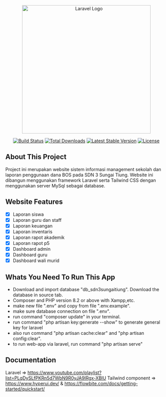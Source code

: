 <p align="center"><a href="https://laravel.com" target="_blank"><img src="https://raw.githubusercontent.com/laravel/art/master/logo-lockup/5%20SVG/2%20CMYK/1%20Full%20Color/laravel-logolockup-cmyk-red.svg" width="400" alt="Laravel Logo"></a></p>

<p align="center">
<a href="https://github.com/laravel/framework/actions"><img src="https://github.com/laravel/framework/workflows/tests/badge.svg" alt="Build Status"></a>
<a href="https://packagist.org/packages/laravel/framework"><img src="https://img.shields.io/packagist/dt/laravel/framework" alt="Total Downloads"></a>
<a href="https://packagist.org/packages/laravel/framework"><img src="https://img.shields.io/packagist/v/laravel/framework" alt="Latest Stable Version"></a>
<a href="https://packagist.org/packages/laravel/framework"><img src="https://img.shields.io/packagist/l/laravel/framework" alt="License"></a>
</p>

## About This Project

Project ini merupakan website sistem informasi management sekolah dan laporan penggunaan dana BOS pada SDN 3 Sungai Tiung. Website ini dibangun menggunakan framework Laravel serta Tailwind CSS dengan menggunakan server MySql sebagai database.

## Website Features

- [x] Laporan siswa
- [x] Laporan guru dan staff
- [x] Laporan keuangan
- [x] Laporan inventaris
- [x] Laporan rapot akademik
- [x] Laporan rapot p5 
- [x] Dashboard admin 
- [x] Dashboard guru 
- [x] Dashboard wali murid

## Whats You Need To Run This App
- Download and import database "db_sdn3sungaitiung". Download the database in source tab.
- Composer and PHP version 8.2 or above with Xampp,etc.
- make new file ".env" and copy from file ".env.example".
- make sure database connection on file ".env".
- run command "composer update" in your terminal.
- run command "php artisan key:generate --show" to generate general key for laravel
- also run command "php artisan cache:clear" and "php artisan config:clear".
- to run web-app via laravel, run command "php artisan serve"

## Documentation

Laravel => https://www.youtube.com/playlist?list=PLqDySLfPKRn5d7WbN9R0yJA9IRgx-XBlU
Tailwind component => https://www.hyperui.dev/ & https://flowbite.com/docs/getting-started/quickstart/
